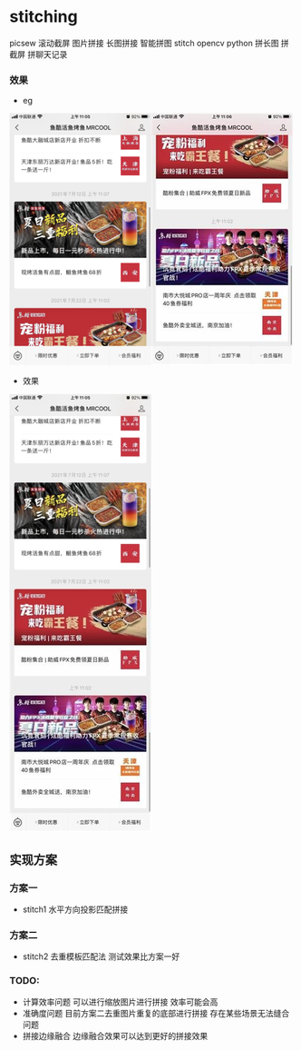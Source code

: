 # stitching
picsew 滚动截屏 图片拼接 长图拼接 智能拼图 stitch opencv python 拼长图  拼截屏 拼聊天记录

### 效果
- eg

![image1](./imgs/1.jpg)![image2](./imgs/2.jpg)

- 效果

![result](./result/1.jpg)

## 实现方案
### 方案一
- stitch1 水平方向投影匹配拼接

### 方案二
- stitch2 去重模板匹配法 测试效果比方案一好

### TODO:
- 计算效率问题 可以进行缩放图片进行拼接 效率可能会高
- 准确度问题 目前方案二去重图片重复的底部进行拼接 存在某些场景无法缝合问题
- 拼接边缘融合 边缘融合效果可以达到更好的拼接效果